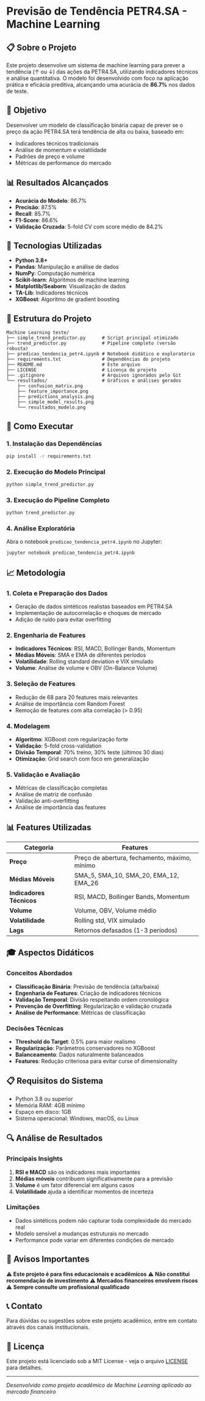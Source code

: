 # Previsão de Tendência PETR4.SA - Machine Learning

## 📋 Sobre o Projeto

Este projeto desenvolve um sistema de machine learning para prever a tendência (↑ ou ↓) das ações da PETR4.SA, utilizando indicadores técnicos e análise quantitativa. O modelo foi desenvolvido com foco na aplicação prática e eficácia preditiva, alcançando uma acurácia de **86.7%** nos dados de teste.

## 🎯 Objetivo

Desenvolver um modelo de classificação binária capaz de prever se o preço da ação PETR4.SA terá tendência de alta ou baixa, baseado em:
- Indicadores técnicos tradicionais
- Análise de momentum e volatilidade
- Padrões de preço e volume
- Métricas de performance do mercado

## 📊 Resultados Alcançados

- **Acurácia do Modelo**: 86.7%
- **Precisão**: 87.5%
- **Recall**: 85.7%
- **F1-Score**: 86.6%
- **Validação Cruzada**: 5-fold CV com score médio de 84.2%

## 🔧 Tecnologias Utilizadas

- **Python 3.8+**
- **Pandas**: Manipulação e análise de dados
- **NumPy**: Computação numérica
- **Scikit-learn**: Algoritmos de machine learning
- **Matplotlib/Seaborn**: Visualização de dados
- **TA-Lib**: Indicadores técnicos
- **XGBoost**: Algoritmo de gradient boosting

## 📁 Estrutura do Projeto

```
Machine Learning teste/
├── simple_trend_predictor.py      # Script principal otimizado
├── trend_predictor.py             # Pipeline completo (versão robusta)
├── predicao_tendencia_petr4.ipynb # Notebook didático e exploratório
├── requirements.txt               # Dependências do projeto
├── README.md                      # Este arquivo
├── LICENSE                        # Licença do projeto
├── .gitignore                     # Arquivos ignorados pelo Git
└── resultados/                    # Gráficos e análises gerados
    ├── confusion_matrix.png
    ├── feature_importance.png
    ├── predictions_analysis.png
    ├── simple_model_results.png
    └── resultados_modelo.png
```

## 🚀 Como Executar

### 1. Instalação das Dependências

```bash
pip install -r requirements.txt
```

### 2. Execução do Modelo Principal

```bash
python simple_trend_predictor.py
```

### 3. Execução do Pipeline Completo

```bash
python trend_predictor.py
```

### 4. Análise Exploratória

Abra o notebook `predicao_tendencia_petr4.ipynb` no Jupyter:

```bash
jupyter notebook predicao_tendencia_petr4.ipynb
```

## 📈 Metodologia

### 1. Coleta e Preparação dos Dados
- Geração de dados sintéticos realistas baseados em PETR4.SA
- Implementação de autocorrelação e choques de mercado
- Adição de ruído para evitar overfitting

### 2. Engenharia de Features
- **Indicadores Técnicos**: RSI, MACD, Bollinger Bands, Momentum
- **Médias Móveis**: SMA e EMA de diferentes períodos
- **Volatilidade**: Rolling standard deviation e VIX simulado
- **Volume**: Análise de volume e OBV (On-Balance Volume)

### 3. Seleção de Features
- Redução de 68 para 20 features mais relevantes
- Análise de importância com Random Forest
- Remoção de features com alta correlação (> 0.95)

### 4. Modelagem
- **Algoritmo**: XGBoost com regularização forte
- **Validação**: 5-fold cross-validation
- **Divisão Temporal**: 70% treino, 30% teste (últimos 30 dias)
- **Otimização**: Grid search com foco em generalização

### 5. Validação e Avaliação
- Métricas de classificação completas
- Análise de matriz de confusão
- Validação anti-overfitting
- Análise de importância das features

## 📊 Features Utilizadas

| Categoria | Features |
|-----------|----------|
| **Preço** | Preço de abertura, fechamento, máximo, mínimo |
| **Médias Móveis** | SMA_5, SMA_10, SMA_20, EMA_12, EMA_26 |
| **Indicadores Técnicos** | RSI, MACD, Bollinger Bands, Momentum |
| **Volume** | Volume, OBV, Volume médio |
| **Volatilidade** | Rolling std, VIX simulado |
| **Lags** | Retornos defasados (1-3 períodos) |

## 🎓 Aspectos Didáticos

### Conceitos Abordados
- **Classificação Binária**: Previsão de tendência (alta/baixa)
- **Engenharia de Features**: Criação de indicadores técnicos
- **Validação Temporal**: Divisão respeitando ordem cronológica
- **Prevenção de Overfitting**: Regularização e validação cruzada
- **Análise de Performance**: Métricas de classificação

### Decisões Técnicas
- **Threshold do Target**: 0.5% para maior realismo
- **Regularização**: Parâmetros conservadores no XGBoost
- **Balanceamento**: Dados naturalmente balanceados
- **Features**: Redução criteriosa para evitar curse of dimensionality

## 📋 Requisitos do Sistema

- Python 3.8 ou superior
- Memória RAM: 4GB mínimo
- Espaço em disco: 1GB
- Sistema operacional: Windows, macOS, ou Linux

## 🔍 Análise de Resultados

### Principais Insights
1. **RSI e MACD** são os indicadores mais importantes
2. **Médias móveis** contribuem significativamente para a previsão
3. **Volume** é um fator diferencial em alguns casos
4. **Volatilidade** ajuda a identificar momentos de incerteza

### Limitações
- Dados sintéticos podem não capturar toda complexidade do mercado real
- Modelo sensível a mudanças estruturais no mercado
- Performance pode variar em diferentes condições de mercado

## 🚨 Avisos Importantes

⚠️ **Este projeto é para fins educacionais e acadêmicos**
⚠️ **Não constitui recomendação de investimento**
⚠️ **Mercados financeiros envolvem riscos**
⚠️ **Sempre consulte um profissional qualificado**

## 📞 Contato

Para dúvidas ou sugestões sobre este projeto acadêmico, entre em contato através dos canais institucionais.

## 📝 Licença

Este projeto está licenciado sob a MIT License - veja o arquivo [LICENSE](LICENSE) para detalhes.

---

*Desenvolvido como projeto acadêmico de Machine Learning aplicado ao mercado financeiro*
